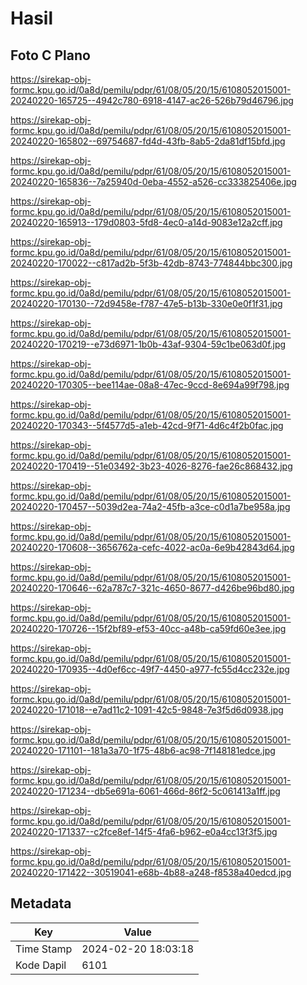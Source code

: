 # Hasil

## Foto C Plano

https://sirekap-obj-formc.kpu.go.id/0a8d/pemilu/pdpr/61/08/05/20/15/6108052015001-20240220-165725--4942c780-6918-4147-ac26-526b79d46796.jpg

https://sirekap-obj-formc.kpu.go.id/0a8d/pemilu/pdpr/61/08/05/20/15/6108052015001-20240220-165802--69754687-fd4d-43fb-8ab5-2da81df15bfd.jpg

https://sirekap-obj-formc.kpu.go.id/0a8d/pemilu/pdpr/61/08/05/20/15/6108052015001-20240220-165836--7a25940d-0eba-4552-a526-cc333825406e.jpg

https://sirekap-obj-formc.kpu.go.id/0a8d/pemilu/pdpr/61/08/05/20/15/6108052015001-20240220-165913--179d0803-5fd8-4ec0-a14d-9083e12a2cff.jpg

https://sirekap-obj-formc.kpu.go.id/0a8d/pemilu/pdpr/61/08/05/20/15/6108052015001-20240220-170022--c817ad2b-5f3b-42db-8743-774844bbc300.jpg

https://sirekap-obj-formc.kpu.go.id/0a8d/pemilu/pdpr/61/08/05/20/15/6108052015001-20240220-170130--72d9458e-f787-47e5-b13b-330e0e0f1f31.jpg

https://sirekap-obj-formc.kpu.go.id/0a8d/pemilu/pdpr/61/08/05/20/15/6108052015001-20240220-170219--e73d6971-1b0b-43af-9304-59c1be063d0f.jpg

https://sirekap-obj-formc.kpu.go.id/0a8d/pemilu/pdpr/61/08/05/20/15/6108052015001-20240220-170305--bee114ae-08a8-47ec-9ccd-8e694a99f798.jpg

https://sirekap-obj-formc.kpu.go.id/0a8d/pemilu/pdpr/61/08/05/20/15/6108052015001-20240220-170343--5f4577d5-a1eb-42cd-9f71-4d6c4f2b0fac.jpg

https://sirekap-obj-formc.kpu.go.id/0a8d/pemilu/pdpr/61/08/05/20/15/6108052015001-20240220-170419--51e03492-3b23-4026-8276-fae26c868432.jpg

https://sirekap-obj-formc.kpu.go.id/0a8d/pemilu/pdpr/61/08/05/20/15/6108052015001-20240220-170457--5039d2ea-74a2-45fb-a3ce-c0d1a7be958a.jpg

https://sirekap-obj-formc.kpu.go.id/0a8d/pemilu/pdpr/61/08/05/20/15/6108052015001-20240220-170608--3656762a-cefc-4022-ac0a-6e9b42843d64.jpg

https://sirekap-obj-formc.kpu.go.id/0a8d/pemilu/pdpr/61/08/05/20/15/6108052015001-20240220-170646--62a787c7-321c-4650-8677-d426be96bd80.jpg

https://sirekap-obj-formc.kpu.go.id/0a8d/pemilu/pdpr/61/08/05/20/15/6108052015001-20240220-170726--15f2bf89-ef53-40cc-a48b-ca59fd60e3ee.jpg

https://sirekap-obj-formc.kpu.go.id/0a8d/pemilu/pdpr/61/08/05/20/15/6108052015001-20240220-170935--4d0ef6cc-49f7-4450-a977-fc55d4cc232e.jpg

https://sirekap-obj-formc.kpu.go.id/0a8d/pemilu/pdpr/61/08/05/20/15/6108052015001-20240220-171018--e7ad11c2-1091-42c5-9848-7e3f5d6d0938.jpg

https://sirekap-obj-formc.kpu.go.id/0a8d/pemilu/pdpr/61/08/05/20/15/6108052015001-20240220-171101--181a3a70-1f75-48b6-ac98-7f148181edce.jpg

https://sirekap-obj-formc.kpu.go.id/0a8d/pemilu/pdpr/61/08/05/20/15/6108052015001-20240220-171234--db5e691a-6061-466d-86f2-5c061413a1ff.jpg

https://sirekap-obj-formc.kpu.go.id/0a8d/pemilu/pdpr/61/08/05/20/15/6108052015001-20240220-171337--c2fce8ef-14f5-4fa6-b962-e0a4cc13f3f5.jpg

https://sirekap-obj-formc.kpu.go.id/0a8d/pemilu/pdpr/61/08/05/20/15/6108052015001-20240220-171422--30519041-e68b-4b88-a248-f8538a40edcd.jpg


## Metadata

| Key        | Value               |
| ---------- | ------------------- |
| Time Stamp | 2024-02-20 18:03:18 |
| Kode Dapil | 6101                |



